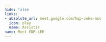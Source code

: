 ```yaml
---
hide: false
links:
- absolute_url: meet.google.com/hqp-vnhe-nsv
  icon: play
  name: Assistir
name: Meet EDP-LEE
---
```

